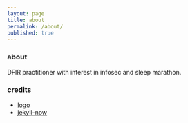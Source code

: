 ```yaml
---
layout: page
title: about
permalink: /about/
published: true
---
```

### about
DFIR practitioner with interest in infosec and sleep marathon.

### credits
* [logo](https://www.freepik.com/3ab2ou)
* [jekyll-now](https://github.com/barryclark/jekyll-now "jekyll-now")
